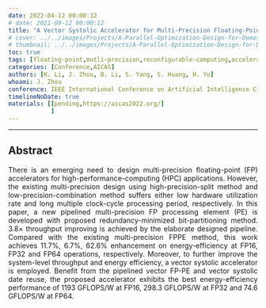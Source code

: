 ```yaml
---
date: 2022-04-12 00:00:12
# date: 2021-09-12 00:00:12
title: "A Vector Systolic Accelerator for Multi-Precision Floating-Point High-Performance Computing"
# cover: ../../images/Projects/A-Parallel-Optimization-Design-for-Demosaicing&RISC-V-CPU-on-FPGA/half-flow.svg
# thumbnail: ../../images/Projects/A-Parallel-Optimization-Design-for-Demosaicing&RISC-V-CPU-on-FPGA/dema.svg
toc: true
tags: [floating-point,mutli-precision,reconfigurable-computing,accelerator]
categories: [Conference,AICAS]
authors: [K. Li, J. Zhou, B. Li, S. Yang, S. Huang, H. Yu]
whoami: J. Zhou
conference: IEEE International Conference on Artificial Intelligence Circuits and Systems (AICAS)
timelineNoDate: true
materials: [[pending,https://aicas2022.org/]
            ]
---
```

---

## Abstract

<p style='text-align: justify;'>
There is an emerging need to design multi-precision floating-point (FP) accelerators for high-performance-computing (HPC) applications. However, the existing multi-precision design using high-precision-split method and low-precision-combination method suffers either low hardware utilization rate and long multiple clock-cycle processing period, respectively. In this paper, a new pipelined multi-precision FP processing element (PE) is developed with proposed redundancy-minimized bit-partitioning method. 3.8× throughput improving is achieved by the elaborate designed pipeline. Compared with the existing multi-precision FPPE method, this work achieves 11.7%, 6.7%, 62.6% enhancement on energy-efficiency at FP16, FP32 and FP64 operations, respectively. Moreover, to further improve the system-level throughput and energy efficiency, a vector systolic accelerator is employed. Benefit from the pipelined vector FP-PE and vector systolic date reuse, the proposed accelerator exhibits the best energy-efficiency performance of 1193 GFLOPS/W at FP16, 298.3 GFLOPS/W at FP32 and 74.6 GFLOPS/W at FP64.</p>